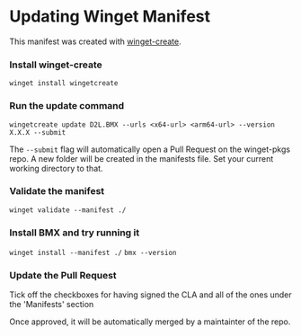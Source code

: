 # Updating Winget Manifest

This manifest was created with [winget-create](https://github.com/microsoft/winget-create).

### Install winget-create

`winget install wingetcreate`

### Run the update command

`wingetcreate update D2L.BMX --urls <x64-url> <arm64-url> --version X.X.X --submit`

The `--submit` flag will automatically open a Pull Request on the winget-pkgs repo. A new folder will be created in the manifests file. Set your current working directory to that.

### Validate the manifest

`winget validate --manifest ./`

### Install BMX and try running it

`winget install --manifest ./`
`bmx --version`

### Update the Pull Request

Tick off the checkboxes for having signed the CLA and all of the ones under the 'Manifests' section

Once approved, it will be automatically merged by a maintainter of the repo.
